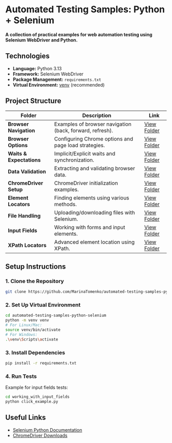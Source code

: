# Automated Testing Samples: Python + Selenium  
**A collection of practical examples for web automation testing using Selenium WebDriver and Python.**  

## Technologies  
- **Language:** Python 3.13  
- **Framework:** Selenium WebDriver  
- **Package Management:** `requirements.txt`  
- **Virtual Environment:** [venv](https://packaging.python.org/en/latest/guides/installing-using-pip-and-virtual-environments/)  (recommended)

## Project Structure  

| Folder | Description | Link |  
|--------|-------------|------|  
| **Browser Navigation** | Examples of browser navigation (back, forward, refresh). | [View Folder](./browser_navigation_control) |  
| **Browser Options** | Configuring Chrome options and page load strategies. | [View Folder](./browser_options_and_page_loading_strategy) |  
| **Waits & Expectations** | Implicit/Explicit waits and synchronization. | [View Folder](./explicit_and_implicit_expectations) |  
| **Data Validation** | Extracting and validating browser data. | [View Folder](./getting_data_from_the_browser_and_validating_it) |  
| **ChromeDriver Setup** | ChromeDriver initialization examples. | [View Folder](./initializing_Chrome_driver) |  
| **Element Locators** | Finding elements using various methods. | [View Folder](./search_web_elements) |  
| **File Handling** | Uploading/downloading files with Selenium. | [View Folder](./uploading_and_downloading_files) |  
| **Input Fields** | Working with forms and input elements. | [View Folder](./working_with_input_fields) |  
| **XPath Locators** | Advanced element location using XPath. | [View Folder](./Xpath_locators) |  

## Setup Instructions  

### 1. Clone the Repository  
```bash
git clone https://github.com/MarinaTomenko/automated-testing-samples-python-selenium.git
```
### 2. Set Up Virtual Environment
```bash
cd automated-testing-samples-python-selenium
python -m venv venv
# For Linux/Mac:
source venv/bin/activate
# For Windows:
.\venv\Scripts\activate
```
### 3. Install Dependencies
```bash
pip install -r requirements.txt
```
### 4. Run Tests
Example for input fields tests:
```bash
cd working_with_input_fields
python click_example.py
```
## Useful Links  
- [Selenium Python Documentation](https://selenium-python.readthedocs.io/)  
- [ChromeDriver Downloads](https://chromedriver.chromium.org/downloads)  
 